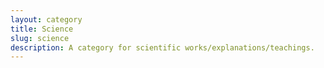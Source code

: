 ```yaml
---
layout: category
title: Science
slug: science
description: A category for scientific works/explanations/teachings.
---
```

